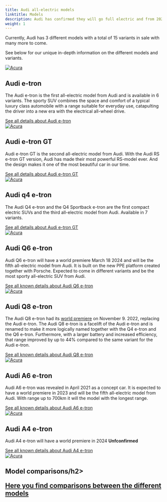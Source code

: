 ```yaml
---
title: Audi all-electric models
linktitle: Models
description: Audi has confirmed they will go full electric and from 2026 only develop all-electric models. Electrichgasgoneaudi.net has all the details about current all-electric models and what we know about the coming models.
weight: 1
---
```





Currently, Audi has 3 different models with a total of 15 variants in sale with many more to come.

See below for our unique in-depth information on the different models and variants.


<div class="container p-3 mb-4 bg-body-tertiary rounded border">
	<a href="e-tron/"><img src="https://media.electrichasgoneaudi.net/multimedia/models/e-tron/variants/variants1s.jpg" class="img-fluid mb-2" class="img-fluid" alt="Acura" ></a>
	<h2>Audi e-tron</h2>
	<p>
		The Audi e-tron is the first all-electric model from Audi and is available in 6 variants. The sporty SUV combines the space and comfort of a typical luxury class automobile with a range suitable for everyday use, catapulting the driver into a new era with the electrical all-wheel drive.
	</p>
	<a href="e-tron/" class="btn btn-outline-primary" role="button">See all details about Audi e-tron</a>
</div>

<div class="container p-3 mb-4 bg-body-tertiary rounded border">
	<a href="e-tron-gt/"><img src="https://media.electrichasgoneaudi.net/multimedia/models/e-tron-gt/variants/variants_st.jpg" class="img-fluid mb-2" class="img-fluid" alt="Acura" ></a>
	<h2>Audi e-tron GT</h2>
	<p>
		Audi e-tron GT is the second all-electric model from Audi. With the Audi RS e-tron GT version, Audi has made their most powerful RS-model ever. And the design makes it one of the most beautiful car in our time.
	</p>
	<a href="e-tron-gt/" class="btn btn-outline-primary" role="button">See all details about Audi e-tron GT</a>
</div>

<div class="container p-3 mb-4 bg-body-tertiary rounded border">
	<a href="q4-e-tron/"><img src="https://media.electrichasgoneaudi.net/multimedia/models/q4-e-tron/variants/variants1_st.jpg" class="img-fluid mb-2" class="img-fluid" alt="Acura" ></a>
	<h2>Audi q4 e-tron</h2>
	<p>
		The Audi Q4 e-tron and the Q4 Sportback e-tron are the first compact electric SUVs and the third all-electric model from Audi. Available in 7 variants.
	</p>
	<a href="q4-e-tron/" class="btn btn-outline-primary" role="button">See all details about Audi e-tron GT</a>
</div>

<div class="container p-3 mb-4 bg-body-tertiary rounded border">
	<a href="q6-e-tron/"><img src="https://media.electrichasgoneaudi.net/multimedia/models/q6-e-tron/wintertesting_1_st.jpg" class="img-fluid mb-2" class="img-fluid" alt="Acura" ></a>
	<h2>Audi Q6 e-tron</h2>
	<p>
		Audi Q6 e-tron will have a world premiere March 18 2024 and will be the fifth all-electric model from Audi. It is built on the new PPE platform created together with Porsche. Expected to come in different variants and be the most sporty all-electric SUV from Audi.
	</p>
	<a href="q6-e-tron/" class="btn btn-outline-primary" role="button">See all known details about Audi Q6 e-tron</a>
</div>

<div class="container p-3 mb-4 bg-body-tertiary rounded border">
	<a href="q8-e-tron/"><img src="https://media.electrichasgoneaudi.net/multimedia/models/q8-e-tron/sq8_and_q8_variants_st.jpg" class="img-fluid mb-2" class="img-fluid" alt="Acura" ></a>
	<h2>Audi Q8 e-tron</h2>
	<p>
		The Audi Q8 e-tron had its <a href="../articles/e-tron-facelift-q8-etron-2024/">world premiere</a> on November 9. 2022, replacing the Audi e-tron. The Audi Q8 e-tron is a facelift of the Audi e-tron and is renamed to make it more logically named together with the Q4 e-tron and the Q6 e-tron. Furthermore, with a larger battery and increased efficiency, that range improved by up to 44% compared to the same variant for the Audi e-tron.
	</p>
	<a href="q8-e-tron/" class="btn btn-outline-primary" role="button">See all known details about Audi Q8 e-tron</a>
</div>


<div class="container p-3 mb-4 bg-body-tertiary rounded border">
	<a href="a6-e-tron/"><img src="https://media.electrichasgoneaudi.net/multimedia/models/q8-e-tron/sq8_and_q8_variants_st.jpg" class="img-fluid mb-2" class="img-fluid" alt="Acura" ></a>
	<h2>Audi A6 e-tron</h2>
	<p>
		Audi A6 e-tron was revealed in April 2021 as a concept car. It is expected to have a world premiere in 2023 and will be the fifth all-electric model from Audi. With range up to 700km it will the model with the longest range.
	</p>
	<a href="a6-e-tron/" class="btn btn-outline-primary" role="button">See all known details about Audi A6 e-tron</a>
</div>


<div class="container p-3 mb-4 bg-body-tertiary rounded border">
	<a href="a4-e-tron/"><img src="https://media.electrichasgoneaudi.net/multimedia/models/q8-e-tron/sq8_and_q8_variants_st.jpg" class="img-fluid mb-2" class="img-fluid" alt="Acura" ></a>
	<h2>Audi A4 e-tron</h2>
	<p>
		Audi A4 e-tron will have a world premiere in 2024
		<b>Unfconfirmed</b>
	</p>
	<a href="a4-e-tron/" class="btn btn-outline-primary" role="button">See all known details about Audi A4 e-tron</a>
</div>

<div class="container p-3 mb-4 bg-body-tertiary rounded border">
	<a href="a4-e-tron/"><img src="https://media.electrichasgoneaudi.net/multimedia/models/modelss.jpg" class="img-fluid mb-2" class="img-fluid" alt="Acura" ></a>
	<h2>Model comparisons/h2>
	<p>
	</p>
	<a href="comparisons/" class="btn btn-outline-primary" role="button">Here you find comparisons between the different models</a>
</div>